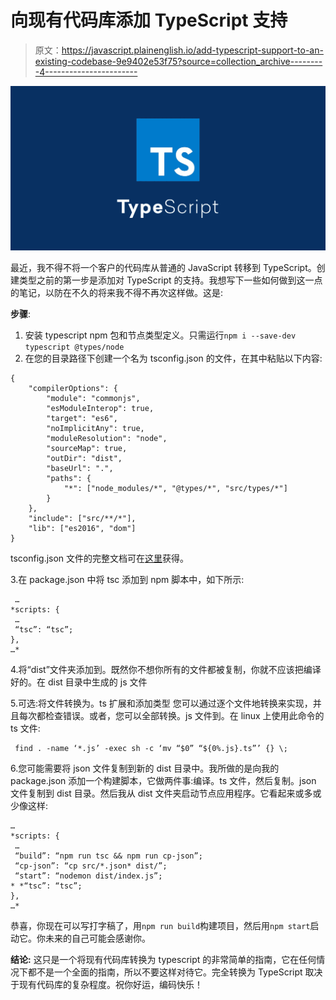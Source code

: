 # 向现有代码库添加 TypeScript 支持

> 原文：<https://javascript.plainenglish.io/add-typescript-support-to-an-existing-codebase-9e9402e53f75?source=collection_archive---------4----------------------->

![](img/966e5dc9df7325f084fb16e112d05889.png)

最近，我不得不将一个客户的代码库从普通的 JavaScript 转移到 TypeScript。创建类型之前的第一步是添加对 TypeScript 的支持。我想写下一些如何做到这一点的笔记，以防在不久的将来我不得不再次这样做。这是:

**步骤**:

1.  安装 typescript npm 包和节点类型定义。只需运行`npm i --save-dev typescript @types/node`
2.  在您的目录路径下创建一个名为 tsconfig.json 的文件，在其中粘贴以下内容:

```
{
    "compilerOptions": {
        "module": "commonjs",
        "esModuleInterop": true,
        "target": "es6",
        "noImplicitAny": true,
        "moduleResolution": "node",
        "sourceMap": true,
        "outDir": "dist",
        "baseUrl": ".",
        "paths": {
            "*": ["node_modules/*", "@types/*", "src/types/*"]
        }
    },
    "include": ["src/**/*"],
    "lib": ["es2016", "dom"]
}
```

tsconfig.json 文件的完整文档可在[这里](https://www.typescriptlang.org/docs/handbook/tsconfig-json.html)获得。

3.在 package.json 中将 tsc 添加到 npm 脚本中，如下所示:

```
 …
*scripts: {
 … 
 “tsc”: “tsc”;
},
…*
```

4.将“dist”文件夹添加到。既然你不想你所有的文件都被复制，你就不应该把编译好的。在 dist 目录中生成的 js 文件

5.可选:将文件转换为。ts 扩展和添加类型
您可以通过逐个文件地转换来实现，并且每次都检查错误。或者，您可以全部转换。js 文件到。在 linux 上使用此命令的 ts 文件:

```
 find . -name ‘*.js’ -exec sh -c ‘mv “$0” “${0%.js}.ts”’ {} \;
```

6.您可能需要将 json 文件复制到新的 dist 目录中。我所做的是向我的 package.json 添加一个构建脚本，它做两件事:编译。ts 文件，然后复制。json 文件复制到 dist 目录。然后我从 dist 文件夹启动节点应用程序。它看起来或多或少像这样:

```
…
*scripts: {
 …
 “build”: “npm run tsc && npm run cp-json”;
 “cp-json”: “cp src/*.json* dist/”;
 “start”: “nodemon dist/index.js”;
* *“tsc”: “tsc”;
},
…*
```

恭喜，你现在可以写打字稿了，用`npm run build`构建项目，然后用`npm start`启动它。你未来的自己可能会感谢你。

**结论:** 这只是一个将现有代码库转换为 typescript 的非常简单的指南，它在任何情况下都不是一个全面的指南，所以不要这样对待它。完全转换为 TypeScript 取决于现有代码库的复杂程度。祝你好运，编码快乐！